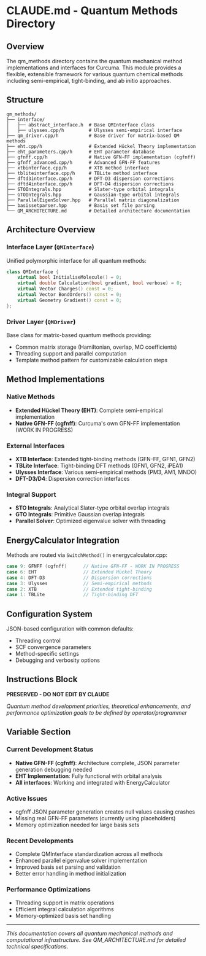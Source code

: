 # CLAUDE.md - Quantum Methods Directory

## Overview

The qm_methods directory contains the quantum mechanical method implementations and interfaces for Curcuma. This module provides a flexible, extensible framework for various quantum chemical methods including semi-empirical, tight-binding, and ab initio approaches.

## Structure

```
qm_methods/
├── interface/
│   ├── abstract_interface.h  # Base QMInterface class
│   ├── ulysses.cpp/h         # Ulysses semi-empirical interface
├── qm_driver.cpp/h           # Base driver for matrix-based QM methods
├── eht.cpp/h                 # Extended Hückel Theory implementation
├── eht_parameters.cpp/h      # EHT parameter database
├── gfnff.cpp/h               # Native GFN-FF implementation (cgfnff)
├── gfnff_advanced.cpp/h      # Advanced GFN-FF features
├── xtbinterface.cpp/h        # XTB method interface
├── tbliteinterface.cpp/h     # TBLite method interface
├── dftd3interface.cpp/h      # DFT-D3 dispersion corrections
├── dftd4interface.cpp/h      # DFT-D4 dispersion corrections
├── STOIntegrals.hpp          # Slater-type orbital integrals
├── GTOIntegrals.hpp          # Gaussian-type orbital integrals
├── ParallelEigenSolver.hpp   # Parallel matrix diagonalization
├── basissetparser.hpp        # Basis set file parsing
└── QM_ARCHITECTURE.md        # Detailed architecture documentation
```

## Architecture Overview

### Interface Layer (`QMInterface`)
Unified polymorphic interface for all quantum methods:
```cpp
class QMInterface {
    virtual bool InitialiseMolecule() = 0;
    virtual double Calculation(bool gradient, bool verbose) = 0;
    virtual Vector Charges() const = 0;
    virtual Vector BondOrders() const = 0;
    virtual Geometry Gradient() const = 0;
};
```

### Driver Layer (`QMDriver`)
Base class for matrix-based quantum methods providing:
- Common matrix storage (Hamiltonian, overlap, MO coefficients)
- Threading support and parallel computation
- Template method pattern for customizable calculation steps

## Method Implementations

### Native Methods
- **Extended Hückel Theory (EHT)**: Complete semi-empirical implementation
- **Native GFN-FF (cgfnff)**: Curcuma's own GFN-FF implementation (WORK IN PROGRESS)

### External Interfaces
- **XTB Interface**: Extended tight-binding methods (GFN-FF, GFN1, GFN2)
- **TBLite Interface**: Tight-binding DFT methods (GFN1, GFN2, iPEA1)
- **Ulysses Interface**: Various semi-empirical methods (PM3, AM1, MNDO)
- **DFT-D3/D4**: Dispersion correction interfaces

### Integral Support
- **STO Integrals**: Analytical Slater-type orbital overlap integrals
- **GTO Integrals**: Primitive Gaussian overlap integrals
- **Parallel Solver**: Optimized eigenvalue solver with threading

## EnergyCalculator Integration

Methods are routed via `SwitchMethod()` in energycalculator.cpp:
```cpp
case 9: GFNFF (cgfnff)      // Native GFN-FF - WORK IN PROGRESS
case 6: EHT                 // Extended Hückel Theory
case 4: DFT-D3              // Dispersion corrections
case 3: Ulysses             // Semi-empirical methods
case 2: XTB                 // Extended tight-binding
case 1: TBLite              // Tight-binding DFT
```

## Configuration System

JSON-based configuration with common defaults:
- Threading control
- SCF convergence parameters
- Method-specific settings
- Debugging and verbosity options

## Instructions Block

**PRESERVED - DO NOT EDIT BY CLAUDE**

*Quantum method development priorities, theoretical enhancements, and performance optimization goals to be defined by operator/programmer*

## Variable Section

### Current Development Status
- **Native GFN-FF (cgfnff)**: Architecture complete, JSON parameter generation debugging needed
- **EHT Implementation**: Fully functional with orbital analysis
- **All interfaces**: Working and integrated with EnergyCalculator

### Active Issues
- cgfnff JSON parameter generation creates null values causing crashes
- Missing real GFN-FF parameters (currently using placeholders)
- Memory optimization needed for large basis sets

### Recent Developments
- Complete QMInterface standardization across all methods
- Enhanced parallel eigenvalue solver implementation
- Improved basis set parsing and validation
- Better error handling in method initialization

### Performance Optimizations
- Threading support in matrix operations
- Efficient integral calculation algorithms
- Memory-optimized basis set handling

---

*This documentation covers all quantum mechanical methods and computational infrastructure. See QM_ARCHITECTURE.md for detailed technical specifications.*